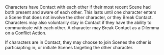 Characters have Contact with each other if their most recent Scene had both present and aware of each other. This lasts until one character enters a Scene that does not involve the other character, or they Break Contact. Characters may also voluntarily stay in Contact if they have the ability to communicate with each other. A character may Break Contact as a Dilemma on a Conflict Action.

If characters are in Contact, they may choose to join Scenes the other is particiapting in, or initiate Scenes targeting the other character.